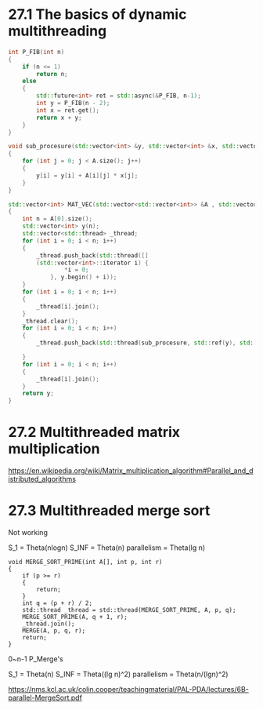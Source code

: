 # 27.1 The basics of dynamic multithreading

```c++
int P_FIB(int n)
{
	if (n <= 1)
		return n;
	else
	{
		std::future<int> ret = std::async(&P_FIB, n-1);
		int y = P_FIB(n - 2);
		int x = ret.get();
		return x + y;
	}
}
```


```c++
void sub_procesure(std::vector<int> &y, std::vector<int> &x, std::vector<std::vector<int>> &A, int i)
{
	for (int j = 0; j < A.size(); j++)
	{
		y[i] = y[i] + A[i][j] * x[j];
	}
}

std::vector<int> MAT_VEC(std::vector<std::vector<int>> &A , std::vector<int> &x)
{
	int n = A[0].size();
	std::vector<int> y(n);
	std::vector<std::thread> _thread;
	for (int i = 0; i < n; i++)
	{
		_thread.push_back(std::thread([]
		(std::vector<int>::iterator i) {
				*i = 0;
			}, y.begin() + i));
	}
	for (int i = 0; i < n; i++)
	{
		_thread[i].join();
	}
	_thread.clear();
	for (int i = 0; i < n; i++)
	{
		_thread.push_back(std::thread(sub_procesure, std::ref(y), std::ref(x), std::ref(A),i));

	}
	for (int i = 0; i < n; i++)
	{
		_thread[i].join();
	}
	return y;
}
```


# 27.2 Multithreaded matrix multiplication

https://en.wikipedia.org/wiki/Matrix_multiplication_algorithm#Parallel_and_distributed_algorithms


# 27.3 Multithreaded merge sort

Not working



S_1 = Theta(nlogn)
S_INF = Theta(n)
parallelism = Theta(lg n)
```
void MERGE_SORT_PRIME(int A[], int p, int r)
{
	if (p >= r)
	{
		return;
	}
	int q = (p + r) / 2;
	std::thread _thread = std::thread(MERGE_SORT_PRIME, A, p, q);
	MERGE_SORT_PRIME(A, q + 1, r);
	_thread.join();
	MERGE(A, p, q, r);
	return;
}
```
0~n-1
P_Merge's

S_1 = Theta(n)
S_INF = Theta((lg n)^2)
parallelism = Theta(n/(lgn)^2)

https://nms.kcl.ac.uk/colin.cooper/teachingmaterial/PAL-PDA/lectures/6B-parallel-MergeSort.pdf
```


```
